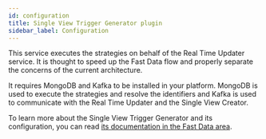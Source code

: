 ```yaml
---
id: configuration
title: Single View Trigger Generator plugin
sidebar_label: Configuration
---
```


<!--
WARNING: this file was automatically generated by Mia-Platform Doc Aggregator.
DO NOT MODIFY IT BY HAND.
Instead, modify the source file and run the aggregator to regenerate this file.
-->

This service executes the strategies on behalf of the Real Time Updater service. It is thought to speed up the Fast Data flow and properly separate the concerns of the current architecture.

It requires MongoDB and Kafka to be installed in your platform. MongoDB is used to execute the strategies and resolve the identifiers and Kafka is used to communicate with the Real Time Updater and the Single View Creator.

To learn more about the Single View Trigger Generator and its configuration, you can read [its documentation in the Fast Data area](fast_data/configuration/single_view_trigger_generator.md).
